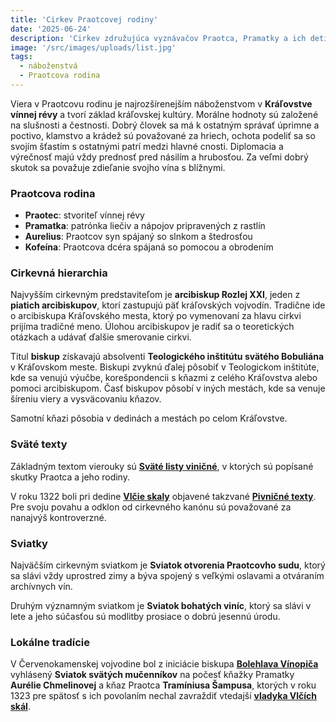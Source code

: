 ```yaml
---
title: 'Cirkev Praotcovej rodiny'
date: '2025-06-24'
description: 'Cirkev združujúca vyznávačov Praotca, Pramatky a ich deti'
image: '/src/images/uploads/list.jpg'
tags:
  - náboženstvá
  - Praotcova rodina
---
```


Viera v Praotcovu rodinu je najrozšírenejším náboženstvom v **Kráľovstve vínnej révy** a tvorí základ kráľovskej kultúry. Morálne hodnoty sú založené na slušnosti a čestnosti. Dobrý človek sa má k ostatným správať úprimne a poctivo, klamstvo a krádež sú považované za hriech, ochota podeliť sa so svojím šťastím s ostatnými patrí medzi hlavné cnosti. Diplomacia a výrečnosť majú vždy prednosť pred násilím a hrubosťou. Za veľmi dobrý skutok sa považuje zdieľanie svojho vína s blížnymi.

### Praotcova rodina

- **Praotec**: stvoriteľ vínnej révy
- **Pramatka**: patrónka liečiv a nápojov pripravených z rastlín
- **Aurelius**: Praotcov syn spájaný so slnkom a štedrosťou
- **Kofeína**: Praotcova dcéra spájaná so pomocou a obrodením

### Cirkevná hierarchia

Najvyšším cirkevným predstaviteľom je **arcibiskup Rozlej XXI**, jeden z **piatich arcibiskupov**, ktorí zastupujú päť kráľovských vojvodín. Tradične ide o arcibiskupa Kráľovského mesta, ktorý po vymenovaní za hlavu cirkvi prijíma tradičné meno. Úlohou arcibiskupov je radiť sa o teoretických otázkach a udávať ďalšie smerovanie cirkvi.

Titul **biskup** získavajú absolventi **Teologického inštitútu svätého Bobuliána** v Kráľovskom meste. Biskupi zvyknú ďalej pôsobiť v Teologickom inštitúte, kde sa venujú výučbe, korešpondencii s kňazmi z celého Kráľovstva alebo pomoci arcibiskupom. Časť biskupov pôsobí v iných mestách, kde sa venuje šíreniu viery a vysväcovaniu kňazov.

Samotní kňazi pôsobia v dedinách a mestách po celom Kráľovstve.

### Sväté texty

Základným textom vierouky sú [**Sväté listy viničné**](/articles/Svate-listy-vinicne.md), v ktorých sú popísané skutky Praotca a jeho rodiny.

V roku 1322 boli pri dedine [**Vlčie skaly**](/articles/Vlcie-skaly.md) objavené takzvané [**Pivničné texty**](/articles/Pivnicne-texty.md). Pre svoju povahu a odklon od cirkevného kanónu sú považované za nanajvýš kontroverzné.

### Sviatky 

Najväčším cirkevným sviatkom je **Sviatok otvorenia Praotcovho sudu**, ktorý sa slávi vždy uprostred zimy a býva spojený s veľkými oslavami a otváraním archívnych vín.

Druhým významným sviatkom je **Sviatok bohatých viníc**, ktorý sa slávi v lete a jeho súčasťou sú modlitby prosiace o dobrú jesennú úrodu.

### Lokálne tradície

V Červenokamenskej vojvodine bol z iniciácie biskupa [**Bolehlava Vínopiča**](/articles/Bolehlav-Vinopic.md) vyhlásený **Sviatok svätých mučenníkov** na počesť kňažky Pramatky **Aurélie Chmelinovej** a kňaz Praotca **Tramíniusa Šampusa**, ktorých v roku 1323 pre spätosť s ich povolaním nechal zavraždiť vtedajší [**vladyka Vlčích skál**](/articles/Andre-von-Goldstein.md).

